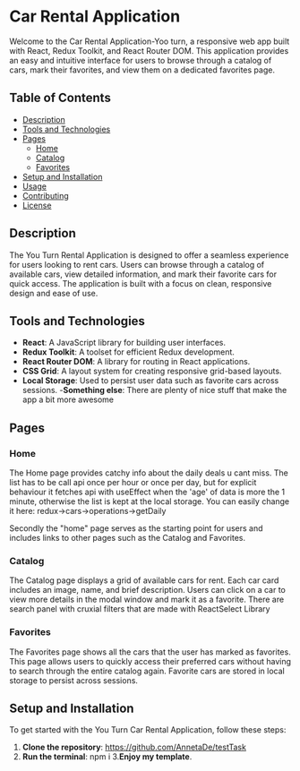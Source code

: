 # Car Rental Application

Welcome to the Car Rental Application-Yoo turn, a responsive web app built with React, Redux
Toolkit, and React Router DOM. This application provides an easy and intuitive interface for users
to browse through a catalog of cars, mark their favorites, and view them on a dedicated favorites
page.

## Table of Contents

- [Description](#description)
- [Tools and Technologies](#tools-and-technologies)
- [Pages](#pages)
  - [Home](#home)
  - [Catalog](#catalog)
  - [Favorites](#favorites)
- [Setup and Installation](#setup-and-installation)
- [Usage](#usage)
- [Contributing](#contributing)
- [License](#license)

## Description

The You Turn Rental Application is designed to offer a seamless experience for users looking to rent
cars. Users can browse through a catalog of available cars, view detailed information, and mark
their favorite cars for quick access. The application is built with a focus on clean, responsive
design and ease of use.

## Tools and Technologies

- **React**: A JavaScript library for building user interfaces.
- **Redux Toolkit**: A toolset for efficient Redux development.
- **React Router DOM**: A library for routing in React applications.
- **CSS Grid**: A layout system for creating responsive grid-based layouts.
- **Local Storage**: Used to persist user data such as favorite cars across sessions. -**Something
  else**: There are plenty of nice stuff that make the app a bit more awesome

## Pages

### Home

The Home page provides catchy info about the daily deals u cant miss. The list has to be call api
once per hour or once per day, but for explicit behaviour it fetches api with useEffect when the
'age' of data is more the 1 minute, otherwise the list is kept at the local storage. You can easily
change it here: redux->cars->operations->getDaily

Secondly the "home" page serves as the starting point for users and includes links to other pages
such as the Catalog and Favorites.

### Catalog

The Catalog page displays a grid of available cars for rent. Each car card includes an image, name,
and brief description. Users can click on a car to view more details in the modal window and mark it
as a favorite. There are search panel with cruxial filters that are made with ReactSelect Library

### Favorites

The Favorites page shows all the cars that the user has marked as favorites. This page allows users
to quickly access their preferred cars without having to search through the entire catalog again.
Favorite cars are stored in local storage to persist across sessions.

## Setup and Installation

To get started with the You Turn Car Rental Application, follow these steps:

1. **Clone the repository**: https://github.com/AnnetaDe/testTask
2. **Run the terminal**: npm i 3.**Enjoy my template**.
